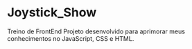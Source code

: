 # Joystick_Show
Treino de FrontEnd
Projeto desenvolvido para aprimorar meus conhecimentos no JavaScript, CSS e HTML.
